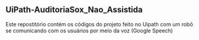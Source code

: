 ## UiPath-AuditoriaSox_Nao_Assistida
Este repostitório contém os códigos do projeto feito no Uipath com um robô se comunicando com os usuários por meio da voz (Google Speech)
